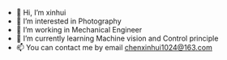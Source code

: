 - 👋 Hi, I’m xinhui
- 👀 I’m interested in Photography
- 🌱 I’m working in Mechanical Engineer
- 💞️ I’m currently learning Machine vision and Control principle
- 📫 You can contact me by email chenxinhui1024@163.com

<!---
xinhui1024/xinhui1024 is a ✨ special ✨ repository because its `README.md` (this file) appears on your GitHub profile.
You can click the Preview link to take a look at your changes.
--->
